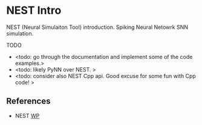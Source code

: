 # NEST Intro

NEST (Neural Simulaiton Tool) introduction. Spiking Neural Netowrk SNN simulation.

TODO
* <todo: go through the documentation and implement some of the code examples.>
* <todo: likely PyNN over NEST. >
* <todo: consider also NEST Cpp api. Good excuse for some fun with Cpp code! >

## References

* NEST [WP](https://en.wikipedia.org/wiki/NEST_(software))
